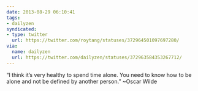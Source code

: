 ```yaml
---
date: 2013-08-29 06:10:41
tags:
- dailyzen
syndicated:
- type: twitter
  url: https://twitter.com/roytang/statuses/372964501097697280/
via:
  name: dailyzen
  url: https://twitter.com/dailyzen/statuses/372963584353267712/
---
```


“I think it’s very healthy to spend time alone. You need to know how to be alone and not be defined by another person.” ~Oscar Wilde